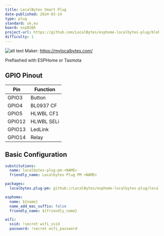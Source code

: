```yaml
---
title: LocalBytes Smart Plug
date-published: 2024-03-14
type: plug
standard: uk,eu
board: esp8266
project-url: https://github.com/LocalBytes/esphome-localbytes-plug/blob/main/localbytes-plug-pm.yaml
difficulty: 1
---
```


![alt text](LocalBytes-Plug.png "LocalBytes Plug")
Maker: https://mylocalbytes.com/

Preflashed with ESPHome or Tasmota

## GPIO Pinout

| Pin    | Function   |
| ------ | ---------- |
| GPIO3  | Button     |
| GPIO4  | BL0937 CF  |
| GPIO5  | HLWBL CF1  |
| GPIO12 | HLWBL SELi |
| GPIO13 | LedLink    |
| GPIO14 | Relay      |

## Basic Configuration

```yaml
substitutions:
  name: localbytes-plug-pm-<NAME>
  friendly_name: Localbytes Plug PM <NAME>

packages:
  localbytes.plug-pm: github://LocalBytes/esphome-localbytes-plug/localbytes-plug-pm.yaml@main

esphome:
  name: ${name}
  name_add_mac_suffix: false
  friendly_name: ${friendly_name}

wifi:
  ssid: !secret wifi_ssid
  password: !secret wifi_password
```
